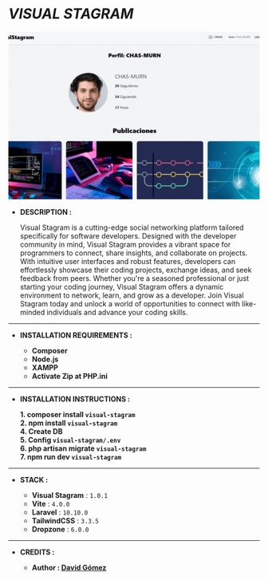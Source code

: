 # _VISUAL STAGRAM_

![THUMBNAIL](resources/img/Thumbnail.png)

-   **DESCRIPTION :**

    Visual Stagram is a cutting-edge social networking platform tailored specifically for software developers. Designed with the developer community in mind, Visual Stagram provides a vibrant space for programmers to connect, share insights, and collaborate on projects. With intuitive user interfaces and robust features, developers can effortlessly showcase their coding projects, exchange ideas, and seek feedback from peers. Whether you're a seasoned professional or just starting your coding journey, Visual Stagram offers a dynamic environment to network, learn, and grow as a developer. Join Visual Stagram today and unlock a world of opportunities to connect with like-minded individuals and advance your coding skills.

---

-   **INSTALLATION REQUIREMENTS :**

    -   **Composer**
    -   **Node.js**
    -   **XAMPP**
    -   **Activate Zip at PHP.ini**

---

-   **INSTALLATION INSTRUCTIONS :**

    **1. composer install `visual-stagram`**<br>
    **2. npm install `visual-stagram`**<br>
    **4. Create DB**<br>
    **5. Config `visual-stagram/.env`**<br>
    **6. php artisan migrate `visual-stagram`**<br>
    **7. npm run dev `visual-stagram`**<br>

---

-   **STACK :**

    -   **Visual Stagram** : `1.0.1`
    -   **Vite** : `4.0.0`
    -   **Laravel** : `10.10.0`
    -   **TailwindCSS** : `3.3.5`
    -   **Dropzone** : `6.0.0`

---

-   **CREDITS :**

    -   **Author : [David Gómez](https://github.com/DavidGomezToca)**
